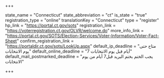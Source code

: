 +++

state_name = "Connecticut"
state_abbreviation = "ct"
is_state = "true"
registration_type = "online"
translationKey = "Connecticut"
type = "register"
hp_link = "https://portal.ct.gov/sots"
registration_link = "https://voterregistration.ct.gov/OLVR/welcome.do"
more_info_link = "https://portal.ct.gov/SOTS/Election-Services/Voter-Information/Voter-Fact-Sheet"
confirm_registration_link = "https://portaldir.ct.gov/sots/LookUp.aspx"
default_ip_deadline = "متاح حتى يوم الانتخابات"
default_online_deadline = "7 أيام قبل يوم الانتخابات"
default_mail_postmarked_deadline = "يجب الختم بختم البريد قبل7 أيام من يوم الانتخابات"

+++